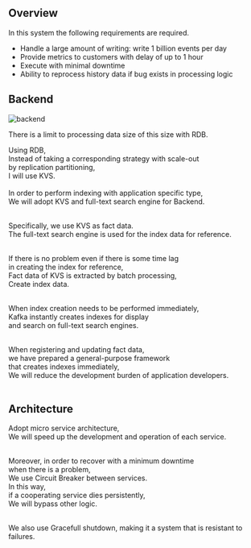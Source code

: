 ## Overview
In this system the following requirements are required.
* Handle a large amount of writing: write 1 billion events per day
* Provide metrics to customers with delay of up to 1 hour
* Execute with minimal downtime
* Ability to reprocess history data if bug exists in processing logic

## Backend
![backend](https://github.com/takanorihozumi/ForPayPayTest/blob/master/images/backend_thozumi.png "backend")

There is a limit to processing data size of this size with RDB.<br>

Using RDB,<br>
Instead of taking a corresponding strategy with scale-out <br>
by replication partitioning,<br>
I will use KVS.<br><br>
In order to perform indexing with application specific type,<br>
We will adopt KVS and full-text search engine for Backend.<br><br>

Specifically, we use KVS as fact data.<br>
The full-text search engine is used for the index data for reference.<br><br>


If there is no problem even if there is some time lag<br>
in creating the index for reference,<br>
Fact data of KVS is extracted by batch processing,<br>
Create index data.<br><br>


When index creation needs to be performed immediately,<br>
Kafka instantly creates indexes for display<br>
and search on full-text search engines.<br><br>

When registering and updating fact data,<br>
we have prepared a general-purpose framework<br>
that creates indexes immediately,<br>
We will reduce the development burden of application developers.<br><br>

## Architecture
Adopt micro service architecture,<br>
We will speed up the development and operation of each service.<br><br>

Moreover, in order to recover with a minimum downtime <br>
when there is a problem,<br>
We use Circuit Breaker between services.<br>
In this way,<br>
if a cooperating service dies persistently,<br>
We will bypass other logic.<br><br>

We also use Gracefull shutdown, making it a system that is resistant to failures.
